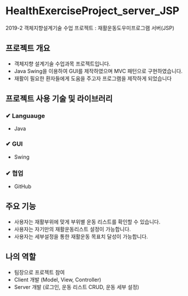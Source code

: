 # HealthExerciseProject_server_JSP
2019-2 객체지향설계기술 수업 프로젝트 :  재활운동도우미프로그램 서버(JSP)

## 프로젝트 개요

- 객체지향 설계기술 수업과목 프로젝트입니다.
- Java Swing을 이용하여 GUI를 제작하였으며 MVC 패턴으로 구현하였습니다.
- 재활이 필요한 환자들에게 도움을 주고자 프로그램을 제작하게 되었습니다

## 프로젝트 사용 기술 및 라이브러리

### ✔ Languauge

- Java

### ✔ GUI

- Swing

### ✔ 협업

- GitHub

## 주요 기능

- 사용자는 재활부위에 맞게 부위별 운동 리스트를 확인할 수 있습니다.
- 사용자는 자기만의 재활운동리스트 설정이 가능합니다.
- 사용자는 세부설정을 통한 재활운동 목표치 달성이 가능합니다.

## 나의 역할

- 팀장으로 프로젝트 참여
- Client 개발 (Model, View, Controller)
- Server 개발 (로그인, 운동 리스트 CRUD, 운동 세부 설정)
